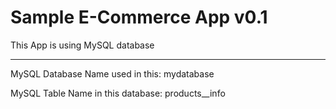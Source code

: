 # Sample E-Commerce App v0.1

This App is using MySQL database

***
MySQL Database Name used in this: mydatabase


MySQL Table Name in this database: products__info
